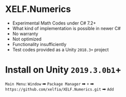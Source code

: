 # XELF.Numerics
* Experimental Math Codes under C# 7.2+
* What kind of implementation is possible in newer C#
* No warranty
* Not optimized
* Functionality insufficiently
* Test codes provided as a Unity `2018.3+` project

# Install on Unity `2019.3.0b1`+
`Main Menu`: `Window` ➡ `Package Manager` ➡ `+` ➡ `https://github.com/xelfia/XELF.Numerics.git` ➡ `Add`
